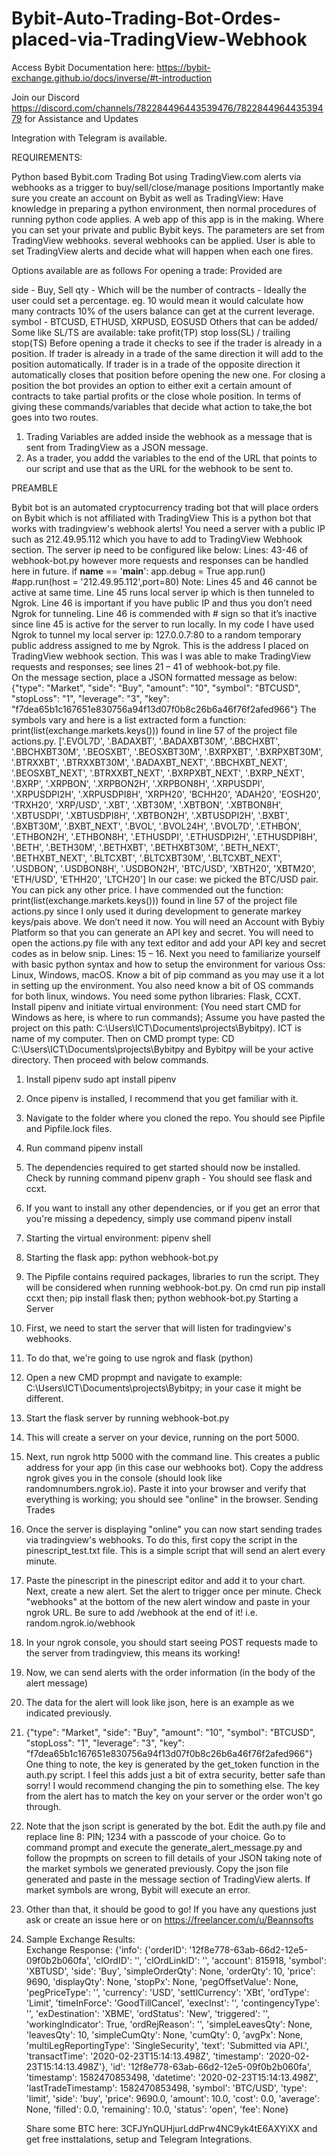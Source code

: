 # Bybit-Auto-Trading-Bot-Ordes-placed-via-TradingView-Webhook

Access Bybit Documentation here:  https://bybit-exchange.github.io/docs/inverse/#t-introduction

Join our Discord https://discord.com/channels/782284496443539476/782284496443539479 for Assistance and Updates

Integration with Telegram is available. 

REQUIREMENTS: 

Python based Bybit.com Trading Bot using TradingView.com alerts via webhooks as a trigger to buy/sell/close/manage positions Importantly make sure you create an account on Bybit as well as TradingView: Have knowledge in preparing a python environment, then normal procedures of running python code applies. A web app of this app is in the making. Where you can set your private and public Bybit keys. The parameters are set from TradingView webhooks. several webhooks can be applied. User is able to set TradingView alerts and decide what will happen when each one fires.

Options available are as follows
For opening a trade:
Provided are

side - Buy, Sell qty - Which will be the number of contracts - Ideally the user could set a percentage. eg. 10 would mean it would calculate how many contracts 10% of the users balance can get at the current leverage. symbol - BTCUSD, ETHUSD, XRPUSD, EOSUSD
Others that can be added/ Some like SL/TS are available:
take profit(TP) stop loss(SL) / trailing stop(TS)
Before opening a trade it checks to see if the trader is already in a position.
If trader is already in a trade of the same direction it will add to the position automatically.
If trader is in a trade of the opposite direction it automatically closes that position before opening the new one.
For closing a position the bot provides an option to either exit a certain amount of contracts to take partial profits or the close whole position.
In terms of giving these commands/variables that decide what action to take,the bot goes into two routes.
1.	Trading Variables are added inside the webhook as a message that is sent from TradingView as a JSON message.
2.	As a trader, you addd the variables to the end of the URL that points to our script and use that as the URL for the webhook to be sent to.

PREAMBLE

Bybit bot is an automated cryptocurrency trading bot that will place orders on Bybit which is not affiliated with TradingView
This is a python bot that works with tradingview's webhook alerts! You need a server with a public IP such as 212.49.95.112 which you have to add to TradingView Webhook section. The server ip need to be configured like below: Lines:  43-46 of webhook-bot.py however more requests and responses can be handled here in future. 
if __name__ == '__main__':
    app.debug = True
    app.run()
    #app.run(host = '212.49.95.112',port=80)
Note: Lines 45 and 46 cannot be active at same time.  Line 45 runs local server ip which is then tunneled to Ngrok.  Line 46 is important if you have public IP and thus you don’t need Ngrok for tunneling. 
Line 46 is commended with # sign so that it’s inactive since line 45 is active for the server to run locally.  In my code I have used Ngrok to tunnel my local server ip: 127.0.0.7:80 to a random temporary public address assigned to me by Ngrok. This is the address I placed on TradingView webhook section. This was I was able to make TradingView requests and responses; see lines 21 – 41 of webhook-bot.py file.   
On the message section, place a JSON formatted message as below: 
 {"type": "Market", "side": "Buy", "amount": "10", "symbol": "BTCUSD", "stopLoss": "1", "leverage": "3", "key": "f7dea65b1c167651e830756a94f13d07f0b8c26b6a46f76f2afed966"}
The symbols vary and here is a list extracted form a function:  print(list(exchange.markets.keys())) found in line 57 of the project file actions.py. 
['.EVOL7D', '.BADAXBT', '.BADAXBT30M', '.BBCHXBT', '.BBCHXBT30M', '.BEOSXBT', '.BEOSXBT30M', '.BXRPXBT', '.BXRPXBT30M', '.BTRXXBT', '.BTRXXBT30M', '.BADAXBT_NEXT', '.BBCHXBT_NEXT', '.BEOSXBT_NEXT', '.BTRXXBT_NEXT', '.BXRPXBT_NEXT', '.BXRP_NEXT', '.BXRP', '.XRPBON', '.XRPBON2H', '.XRPBON8H', '.XRPUSDPI', '.XRPUSDPI2H', '.XRPUSDPI8H', 'XRPH20', 'BCHH20', 'ADAH20', 'EOSH20', 'TRXH20', 'XRP/USD', '.XBT', '.XBT30M', '.XBTBON', '.XBTBON8H', '.XBTUSDPI', '.XBTUSDPI8H', '.XBTBON2H', '.XBTUSDPI2H', '.BXBT', '.BXBT30M', '.BXBT_NEXT', '.BVOL', '.BVOL24H', '.BVOL7D', '.ETHBON', '.ETHBON2H', '.ETHBON8H', '.ETHUSDPI', '.ETHUSDPI2H', '.ETHUSDPI8H', '.BETH', '.BETH30M', '.BETHXBT', '.BETHXBT30M', '.BETH_NEXT', '.BETHXBT_NEXT', '.BLTCXBT', '.BLTCXBT30M', '.BLTCXBT_NEXT', '.USDBON', '.USDBON8H', '.USDBON2H', 'BTC/USD', 'XBTH20', 'XBTM20', 'ETH/USD', 'ETHH20', 'LTCH20']
In our case:  we picked the BTC/USD pair.  You can pick any other price. I have commended out the function:  print(list(exchange.markets.keys())) found in line 57 of the project file actions.py since I only used it during development to generate markey keys/pais above.  We don’t need it now. 
You will need an Account with Bybiy Platform so that you can generate an API key and secret. 
You will need to open the actions.py file with any text editor and add your API key and secret codes as in below snip. Lines:  15 – 16. 
Next you need to familiarize yourself with basic python syntax and how to setup the environment for various Oss:  Linux, Windows, macOS. Know a bit of pip command as you may use it a lot in setting up the environment. You also need know a bit of OS commands for both linux, windows.  You need some python libraries: Flask, CCXT. 
Install pipenv and initiate virtual environment: (You need start CMD for Windows as here, is where to run commands);
Assume you have pasted the project on this path:  C:\Users\ICT\Documents\projects\Bybitpy). ICT is name of my computer. Then on CMD prompt type: CD C:\Users\ICT\Documents\projects\Bybitpy and Bybitpy will be your active directory. Then proceed with below commands. 
1.	Install pipenv sudo apt install pipenv
2.	Once pipenv is installed, I recommend that you get familiar with it.
3.	Navigate to the folder where you cloned the repo. You should see Pipfile and Pipfile.lock files.
4.	Run command pipenv install
5.	The dependencies required to get started should now be installed. Check by running command pipenv graph - You should see flask and ccxt.
6.	If you want to install any other dependencies, or if you get an error that you're missing a depedency, simply use command pipenv install <dependency>
7.	Starting the virtual environment: pipenv shell
8.	Starting the flask app: python webhook-bot.py
9.	The Pipfile contains required packages, libraries to run the script. They will be considered when running webhook-bot.py. 
On cmd run pip install ccxt then;
pip install flask then; python webhook-bot.py 
Starting a Server
10.	First, we need to start the server that will listen for tradingview's webhooks.
11.	To do that, we're going to use ngrok and flask (python)
12.	Open a new CMD propmpt and navigate to example:  C:\Users\ICT\Documents\projects\Bybitpy; in your case it might be different. 
13.	Start the flask server by running webhook-bot.py
14.	This will create a server on your device, running on the port 5000.
15.	Next, run ngrok http 5000 with the command line. This creates a public address for your app (in this case our webhooks bot). Copy the address ngrok gives you in the console (should look like randomnumbers.ngrok.io). Paste it into your browser and verify that everything is working; you should see "online" in the browser.
Sending Trades
16.	Once the server is displaying "online" you can now start sending trades via tradingview's webhooks. To do this, first copy the script in the pinescript_test.txt file. This is a simple script that will send an alert every minute.
17.	Paste the pinescript in the pinescript editor and add it to your chart. Next, create a new alert. Set the alert to trigger once per minute. Check "webhooks" at the bottom of the new alert window and paste in your ngrok URL. Be sure to add /webhook at the end of it! i.e. random.ngrok.io/webhook
18.	In your ngrok console, you should start seeing POST requests made to the server from tradingview, this means its working!
19.	Now, we can send alerts with the order information (in the body of the alert message)
20.	The data for the alert will look like json, here is an example as we indicated previously.
21.	{"type": "Market", "side": "Buy", "amount": "10", "symbol": "BTCUSD", "stopLoss": "1", "leverage": "3", "key": "f7dea65b1c167651e830756a94f13d07f0b8c26b6a46f76f2afed966"} 
One thing to note, the key is generated by the get_token function in the auth.py script. I feel this adds just a bit of extra security, better safe than sorry! I would recommend changing the pin to something else. The key from the alert has to match the key on your server or the order won't go through.
22.	Note that the json script is generated by the bot. Edit the auth.py file and replace line 8: PIN; 1234 with a passcode of your choice. Go to command prompt and execute the generate_alert_message.py and follow the propmpts on screen to fill details of your JSON taking note of the market symbols we generated previously. Copy the json file generated and paste in the message section of TradingView alerts.  If market symbols are wrong, Bybit will execute an error. 
23.	Other than that, it should be good to go! If you have any questions just ask or create an issue here or on https://freelancer.com/u/Beannsofts
24.	Sample Exchange Results:  
Exchange Response: {'info': {'orderID': '12f8e778-63ab-66d2-12e5-09f0b2b060fa', 'clOrdID': '', 'clOrdLinkID': '', 'account': 815918, 'symbol': 'XBTUSD', 'side': 'Buy', 'simpleOrderQty': None, 'orderQty': 10, 'price': 9690, 'displayQty': None, 'stopPx': None, 'pegOffsetValue': None, 'pegPriceType': '', 'currency': 'USD', 'settlCurrency': 'XBt', 'ordType': 'Limit', 'timeInForce': 'GoodTillCancel', 'execInst': '', 'contingencyType': '', 'exDestination': 'XBME', 'ordStatus': 'New', 'triggered': '', 'workingIndicator': True, 'ordRejReason': '', 'simpleLeavesQty': None, 'leavesQty': 10, 'simpleCumQty': None, 'cumQty': 0, 'avgPx': None, 'multiLegReportingType': 'SingleSecurity', 'text': 'Submitted via API.', 'transactTime': '2020-02-23T15:14:13.498Z', 'timestamp': '2020-02-23T15:14:13.498Z'}, 'id': '12f8e778-63ab-66d2-12e5-09f0b2b060fa', 'timestamp': 1582470853498, 'datetime': '2020-02-23T15:14:13.498Z', 'lastTradeTimestamp': 1582470853498, 'symbol': 'BTC/USD', 'type': 'limit', 'side': 'buy', 'price': 9690.0, 'amount': 10.0, 'cost': 0.0, 'average': None, 'filled': 0.0, 'remaining': 10.0, 'status': 'open', 'fee': None}
    
    Share some BTC here:  3CFJYnQUHjurLddPrw4NC9yk4tE6AXYiXX and get free insttalations, setup and Telegram Integrations. 

